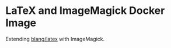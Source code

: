 LaTeX and ImageMagick Docker Image
==================================

Extending [blang/latex](https://hub.docker.com/r/blang/latex) with ImageMagick.